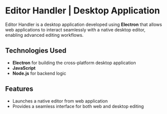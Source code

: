 # Editor Handler | Desktop Application

Editor Handler is a desktop application developed using **Electron** that allows web applications to interact seamlessly with a native desktop editor, enabling advanced editing workflows.

## Technologies Used
- **Electron** for building the cross-platform desktop application
- **JavaScript**
- **Node.js** for backend logic

## Features
- Launches a native editor from web application
- Provides a seamless interface for both web and desktop editing
